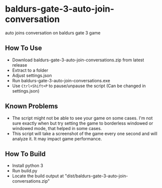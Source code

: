 # baldurs-gate-3-auto-join-conversation
auto joins conversation on baldurs gate 3 game


## How To Use

- Download baldurs-gate-3-auto-join-conversations.zip from latest release
- Extract to a folder
- Adjust settings.json
- Run baldurs-gate-3-auto-join-conversations.exe
- Use `Ctrl+Shift+P` to pause/unpause the script (Can be changed in settings.json)

## Known Problems

- The script might not be able to see your game on some cases. I'm not sure exactly when but try setting the game to borderless windowed or windowed mode, that helped in some cases.
- This script will take a screenshot of the game every one second and will analyze it. It may impact game performance.


## How To Build

- Install python 3
- Run build.py
- Locate the build output at "dist/baldurs-gate-3-auto-join-conversations.zip"

